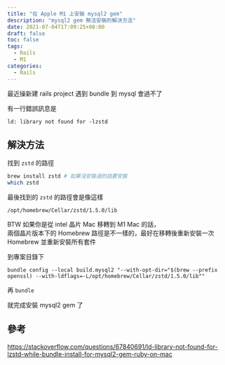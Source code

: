 ```yaml
---
title: "在 Apple M1 上安裝 mysql2 gem"
description: "mysql2 gem 無法安裝的解決方法"
date: 2021-07-04T17:09:25+08:00
draft: false
toc: false
tags:
  - Rails
  - M1
categories:
  - Rails
---
```


最近操新建 rails project 遇到 bundle 到 mysql 會過不了

有一行錯誤訊息是

`ld: library not found for -lzstd`

## 解決方法

找到 `zstd` 的路徑

```bash
brew install zstd # 如果沒安裝過的話要安裝
which zstd
```

最後找到的 `zstd` 的路徑會是像這樣

`/opt/homebrew/Cellar/zstd/1.5.0/lib`

BTW 如果你是從 intel 晶片 Mac 移轉到 M1 Mac 的話，  
兩個晶片版本下的 Homebrew 路徑是不一樣的，最好在移轉後重新安裝一次 Homebrew 並重新安裝所有套件

到專案目錄下

`bundle config --local build.mysql2 "--with-opt-dir="$(brew --prefix openssl) --with-ldflags=-L/opt/homebrew/Cellar/zstd/1.5.0/lib""`

再 `bundle`

就完成安裝 mysql2 gem 了

## 參考

https://stackoverflow.com/questions/67840691/ld-library-not-found-for-lzstd-while-bundle-install-for-mysql2-gem-ruby-on-mac

